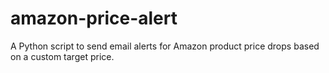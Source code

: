 # amazon-price-alert
A Python script to send email alerts for Amazon product price drops based on a custom target price.
